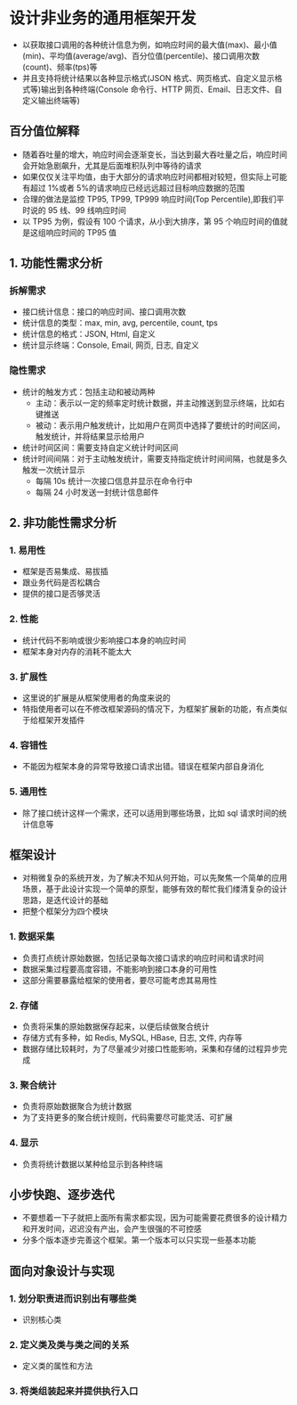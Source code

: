 # 设计非业务的通用框架开发

- 以获取接口调用的各种统计信息为例，如响应时间的最大值(max)、最小值(min)、平均值(average/avg)、百分位值(percentile)、接口调用次数(count)、频率(tps)等
- 并且支持将统计结果以各种显示格式(JSON 格式、网页格式、自定义显示格式等)输出到各种终端(Console 命令行、HTTP 网页、Email、日志文件、自定义输出终端等)

## 百分值位解释

- 随着吞吐量的增大，响应时间会逐渐变长，当达到最大吞吐量之后，响应时间会开始急剧飙升，尤其是后面堆积队列中等待的请求
- 如果仅仅关注平均值，由于大部分的请求响应时间都相对较短，但实际上可能有超过 1%或者 5%的请求响应已经远远超过目标响应数据的范围
- 合理的做法是监控 TP95, TP99, TP999 响应时间(Top Percentile),即我们平时说的 95 线、99 线响应时间
- 以 TP95 为例，假设有 100 个请求，从小到大排序，第 95 个响应时间的值就是这组响应时间的 TP95 值

## 1. 功能性需求分析

### 拆解需求

- 接口统计信息：接口的响应时间、接口调用次数
- 统计信息的类型：max, min, avg, percentile, count, tps
- 统计信息的格式：JSON, Html, 自定义
- 统计显示终端：Console, Email, 网页, 日志, 自定义

### 隐性需求

- 统计的触发方式：包括主动和被动两种
  - 主动：表示以一定的频率定时统计数据，并主动推送到显示终端，比如右键推送
  - 被动：表示用户触发统计，比如用户在网页中选择了要统计的时间区间，触发统计，并将结果显示给用户
- 统计时间区间：需要支持自定义统计时间区间
- 统计时间间隔：对于主动触发统计，需要支持指定统计时间间隔，也就是多久触发一次统计显示
  - 每隔 10s 统计一次接口信息并显示在命令行中
  - 每隔 24 小时发送一封统计信息邮件

## 2. 非功能性需求分析

### 1. 易用性

- 框架是否易集成、易拔插
- 跟业务代码是否松耦合
- 提供的接口是否够灵活

### 2. 性能

- 统计代码不影响或很少影响接口本身的响应时间
- 框架本身对内存的消耗不能太大

### 3. 扩展性

- 这里说的扩展是从框架使用者的角度来说的
- 特指使用者可以在不修改框架源码的情况下，为框架扩展新的功能，有点类似于给框架开发插件

### 4. 容错性

- 不能因为框架本身的异常导致接口请求出错。错误在框架内部自身消化

### 5. 通用性

- 除了接口统计这样一个需求，还可以适用到哪些场景，比如 sql 请求时间的统计信息等

## 框架设计

- 对稍微复杂的系统开发，为了解决不知从何开始，可以先聚焦一个简单的应用场景，基于此设计实现一个简单的原型，能够有效的帮忙我们缕清复杂的设计思路，是迭代设计的基础
- 把整个框架分为四个模块

### 1. 数据采集

- 负责打点统计原始数据，包括记录每次接口请求的响应时间和请求时间
- 数据采集过程要高度容错，不能影响到接口本身的可用性
- 这部分需要暴露给框架的使用者，要尽可能考虑其易用性

### 2. 存储

- 负责将采集的原始数据保存起来，以便后续做聚合统计
- 存储方式有多种，如 Redis, MySQL, HBase, 日志, 文件, 内存等
- 数据存储比较耗时，为了尽量减少对接口性能影响，采集和存储的过程异步完成

### 3. 聚合统计

- 负责将原始数据聚合为统计数据
- 为了支持更多的聚合统计规则，代码需要尽可能灵活、可扩展

### 4. 显示

- 负责将统计数据以某种给显示到各种终端

## 小步快跑、逐步迭代

- 不要想着一下子就把上面所有需求都实现，因为可能需要花费很多的设计精力和开发时间，迟迟没有产出，会产生很强的不可控感
- 分多个版本逐步完善这个框架。第一个版本可以只实现一些基本功能

## 面向对象设计与实现

### 1. 划分职责进而识别出有哪些类

- 识别核心类

### 2. 定义类及类与类之间的关系

- 定义类的属性和方法

### 3. 将类组装起来并提供执行入口
